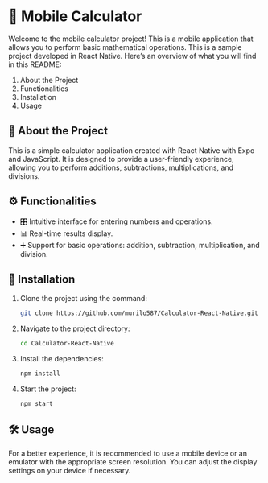 # 📱 Mobile Calculator

Welcome to the mobile calculator project! This is a mobile application that allows you to perform basic mathematical operations. This is a sample project developed in React Native. Here’s an overview of what you will find in this README:

1. About the Project
2. Functionalities
3. Installation
4. Usage

## 📖 About the Project

This is a simple calculator application created with React Native with Expo and JavaScript. It is designed to provide a user-friendly experience, allowing you to perform additions, subtractions, multiplications, and divisions.

## ⚙️ Functionalities

- 🎛️ Intuitive interface for entering numbers and operations.
- 📊 Real-time results display.
- ➕ Support for basic operations: addition, subtraction, multiplication, and division.

## 🚀 Installation

1. Clone the project using the command:
   ```bash
   git clone https://github.com/murilo587/Calculator-React-Native.git
2. Navigate to the project directory:
   ```bash
   cd Calculator-React-Native                           
3. Install the dependencies:
   ```bash
   npm install
4. Start the project:
   ```bash
   npm start
## 🛠️ Usage

For a better experience, it is recommended to use a mobile device or an emulator with the appropriate screen resolution. You can adjust the display settings on your device if necessary.
